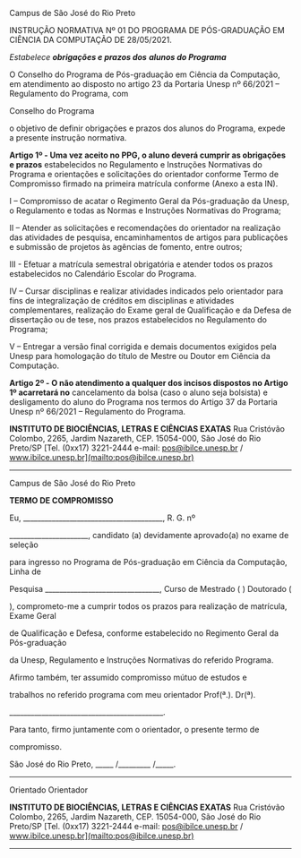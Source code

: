 Campus de São José do Rio Preto

INSTRUÇÃO NORMATIVA Nº 01 DO PROGRAMA DE PÓS-GRADUAÇÃO EM
CIÊNCIA DA COMPUTAÇÃO DE 28/05/2021.

_Estabelece_ **_obrigações e prazos dos_**
**_alunos do Programa_**

O Conselho do Programa de Pós-graduação em Ciência da Computação, em atendimento
ao disposto no artigo 23 da Portaria Unesp nº 66/2021 – Regulamento do Programa, com

Conselho do Programa

o objetivo de definir obrigações e prazos dos alunos do Programa, expede a presente
instrução normativa.

**Artigo 1º - Uma vez aceito no PPG, o aluno deverá cumprir as obrigações e prazos**
estabelecidos no Regulamento e Instruções Normativas do Programa e orientações e
solicitações do orientador conforme Termo de Compromisso firmado na primeira
matrícula conforme (Anexo a esta IN).

I – Compromisso de acatar o Regimento Geral da Pós-graduação da Unesp, o
Regulamento e todas as Normas e Instruções Normativas do Programa;

II – Atender as solicitações e recomendações do orientador na realização das atividades
de pesquisa, encaminhamentos de artigos para publicações e submissão de projetos às
agências de fomento, entre outros;

III - Efetuar a matrícula semestral obrigatória e atender todos os prazos estabelecidos no
Calendário Escolar do Programa.

IV – Cursar disciplinas e realizar atividades indicados pelo orientador para fins de
integralização de créditos em disciplinas e atividades complementares, realização do
Exame geral de Qualificação e da Defesa de dissertação ou de tese, nos prazos
estabelecidos no Regulamento do Programa;

V – Entregar a versão final corrigida e demais documentos exigidos pela Unesp para
homologação do título de Mestre ou Doutor em Ciência da Computação.

**Artigo 2º - O não atendimento a qualquer dos incisos dispostos no Artigo 1º acarretará no**
cancelamento da bolsa (caso o aluno seja bolsista) e desligamento do aluno do Programa
nos termos do Artigo 37 da Portaria Unesp nº 66/2021 – Regulamento do Programa.


**INSTITUTO DE BIOCIÊNCIAS, LETRAS E CIÊNCIAS EXATAS**
Rua Cristóvão Colombo, 2265, Jardim Nazareth, CEP. 15054-000, São José do Rio Preto/SP
[Tel. (0xx17) 3221-2444  e-mail: pos@ibilce.unesp.br / www.ibilce.unesp.br](mailto:pos@ibilce.unesp.br)


-----

Campus de São José do Rio Preto

**TERMO DE COMPROMISSO**

Eu, _______________________________________, R. G. nº

______________________, candidato (a) devidamente aprovado(a) no exame de seleção

para ingresso no Programa de Pós-graduação em Ciência da Computação, Linha de

Pesquisa ________________________________, Curso de Mestrado ( ) Doutorado (

), comprometo-me a cumprir todos os prazos para realização de matrícula, Exame Geral

de Qualificação e Defesa, conforme estabelecido no Regimento Geral da Pós-graduação

da Unesp, Regulamento e Instruções Normativas do referido Programa.

Afirmo também, ter assumido compromisso mútuo de estudos e

trabalhos no referido programa com meu orientador Prof(ª.). Dr(ª).

___________________________________________.

Para tanto, firmo juntamente com o orientador, o presente termo de

compromisso.

São José do Rio Preto, _____ /_________ /_____.


________________________                          ___________________

Orientado                                  Orientador

**INSTITUTO DE BIOCIÊNCIAS, LETRAS E CIÊNCIAS EXATAS**
Rua Cristóvão Colombo, 2265, Jardim Nazareth, CEP. 15054-000, São José do Rio Preto/SP
[Tel. (0xx17) 3221-2444  e-mail: pos@ibilce.unesp.br / www.ibilce.unesp.br](mailto:pos@ibilce.unesp.br)


-----

